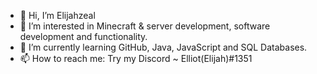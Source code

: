 - 👋 Hi, I’m Elijahzeal
- 👀 I’m interested in Minecraft & server development, software development and functionality.
- 🌱 I’m currently learning GitHub, Java, JavaScript and SQL Databases.
- 📫 How to reach me: Try my Discord ~ Elliot(Elijah)#1351

<!---
Elijahzeal/Elijahzeal is a ✨ special ✨ repository because its `README.md` (this file) appears on your GitHub profile.
You can click the Preview link to take a look at your changes.
--->

